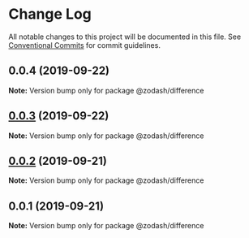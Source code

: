 # Change Log

All notable changes to this project will be documented in this file.
See [Conventional Commits](https://conventionalcommits.org) for commit guidelines.

## 0.0.4 (2019-09-22)

**Note:** Version bump only for package @zodash/difference





## [0.0.3](https://github.com/zcorky/zodash/compare/@zodash/difference@0.0.2...@zodash/difference@0.0.3) (2019-09-22)

**Note:** Version bump only for package @zodash/difference





## [0.0.2](https://github.com/zcorky/zodash/compare/@zodash/difference@0.0.1...@zodash/difference@0.0.2) (2019-09-21)

**Note:** Version bump only for package @zodash/difference





## 0.0.1 (2019-09-21)

**Note:** Version bump only for package @zodash/difference
